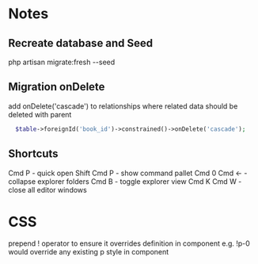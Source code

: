 # Notes

## Recreate database and Seed
php artisan migrate:fresh --seed

## Migration onDelete
add onDelete('cascade') to relationships where related data should be deleted with parent

```php
  $table->foreignId('book_id')->constrained()->onDelete('cascade');
```

## Shortcuts

Cmd P         - quick open
Shift Cmd P   - show command pallet
Cmd 0 Cmd <-  - collapse explorer folders
Cmd B         - toggle explorer view
Cmd K Cmd W   - close all editor windows


# CSS
prepend ! operator to ensure it overrides definition in component e.g. !p-0 would override any existing p style in component
